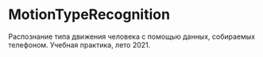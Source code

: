 # MotionTypeRecognition
Распознание типа движения человека с помощью данных, собираемых телефоном. Учебная практика, лето 2021.
